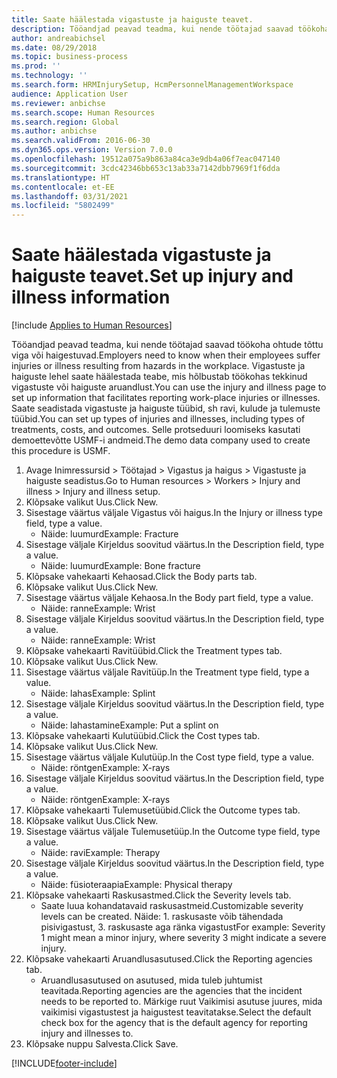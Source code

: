 ```yaml
---
title: Saate häälestada vigastuste ja haiguste teavet.
description: Tööandjad peavad teadma, kui nende töötajad saavad töökoha ohtude tõttu viga või haigestuvad.
author: andreabichsel
ms.date: 08/29/2018
ms.topic: business-process
ms.prod: ''
ms.technology: ''
ms.search.form: HRMInjurySetup, HcmPersonnelManagementWorkspace
audience: Application User
ms.reviewer: anbichse
ms.search.scope: Human Resources
ms.search.region: Global
ms.author: anbichse
ms.search.validFrom: 2016-06-30
ms.dyn365.ops.version: Version 7.0.0
ms.openlocfilehash: 19512a075a9b863a84ca3e9db4a06f7eac047140
ms.sourcegitcommit: 3cdc42346bb653c13ab33a7142dbb7969f1f6dda
ms.translationtype: HT
ms.contentlocale: et-EE
ms.lasthandoff: 03/31/2021
ms.locfileid: "5802499"
---
```

# <a name="set-up-injury-and-illness-information"></a><span data-ttu-id="84add-103">Saate häälestada vigastuste ja haiguste teavet.</span><span class="sxs-lookup"><span data-stu-id="84add-103">Set up injury and illness information</span></span>

[!include [Applies to Human Resources](../includes/applies-to-hr.md)]



<span data-ttu-id="84add-104">Tööandjad peavad teadma, kui nende töötajad saavad töökoha ohtude tõttu viga või haigestuvad.</span><span class="sxs-lookup"><span data-stu-id="84add-104">Employers need to know when their employees suffer injuries or illness resulting from hazards in the workplace.</span></span> <span data-ttu-id="84add-105">Vigastuste ja haiguste lehel saate häälestada teabe, mis hõlbustab töökohas tekkinud vigastuste või haiguste aruandlust.</span><span class="sxs-lookup"><span data-stu-id="84add-105">You can use the injury and illness page to set up information that facilitates reporting work-place injuries or illnesses.</span></span> <span data-ttu-id="84add-106">Saate seadistada vigastuste ja haiguste tüübid, sh ravi, kulude ja tulemuste tüübid.</span><span class="sxs-lookup"><span data-stu-id="84add-106">You can set up types of injuries and illnesses, including types of treatments, costs, and outcomes.</span></span> <span data-ttu-id="84add-107">Selle protseduuri loomiseks kasutati demoettevõtte USMF-i andmeid.</span><span class="sxs-lookup"><span data-stu-id="84add-107">The demo data company used to create this procedure is USMF.</span></span>

1. <span data-ttu-id="84add-108">Avage Inimressursid > Töötajad > Vigastus ja haigus > Vigastuste ja haiguste seadistus.</span><span class="sxs-lookup"><span data-stu-id="84add-108">Go to Human resources > Workers > Injury and illness > Injury and illness setup.</span></span>
2. <span data-ttu-id="84add-109">Klõpsake valikut Uus.</span><span class="sxs-lookup"><span data-stu-id="84add-109">Click New.</span></span>
3. <span data-ttu-id="84add-110">Sisestage väärtus väljale Vigastus või haigus.</span><span class="sxs-lookup"><span data-stu-id="84add-110">In the Injury or illness type field, type a value.</span></span>
    * <span data-ttu-id="84add-111">Näide: luumurd</span><span class="sxs-lookup"><span data-stu-id="84add-111">Example: Fracture</span></span>  
4. <span data-ttu-id="84add-112">Sisestage väljale Kirjeldus soovitud väärtus.</span><span class="sxs-lookup"><span data-stu-id="84add-112">In the Description field, type a value.</span></span>
    * <span data-ttu-id="84add-113">Näide: luumurd</span><span class="sxs-lookup"><span data-stu-id="84add-113">Example: Bone fracture</span></span>  
5. <span data-ttu-id="84add-114">Klõpsake vahekaarti Kehaosad.</span><span class="sxs-lookup"><span data-stu-id="84add-114">Click the Body parts tab.</span></span>
6. <span data-ttu-id="84add-115">Klõpsake valikut Uus.</span><span class="sxs-lookup"><span data-stu-id="84add-115">Click New.</span></span>
7. <span data-ttu-id="84add-116">Sisestage väärtus väljale Kehaosa.</span><span class="sxs-lookup"><span data-stu-id="84add-116">In the Body part field, type a value.</span></span>
    * <span data-ttu-id="84add-117">Näide: ranne</span><span class="sxs-lookup"><span data-stu-id="84add-117">Example: Wrist</span></span>  
8. <span data-ttu-id="84add-118">Sisestage väljale Kirjeldus soovitud väärtus.</span><span class="sxs-lookup"><span data-stu-id="84add-118">In the Description field, type a value.</span></span>
    * <span data-ttu-id="84add-119">Näide: ranne</span><span class="sxs-lookup"><span data-stu-id="84add-119">Example: Wrist</span></span>  
9. <span data-ttu-id="84add-120">Klõpsake vahekaarti Ravitüübid.</span><span class="sxs-lookup"><span data-stu-id="84add-120">Click the Treatment types tab.</span></span>
10. <span data-ttu-id="84add-121">Klõpsake valikut Uus.</span><span class="sxs-lookup"><span data-stu-id="84add-121">Click New.</span></span>
11. <span data-ttu-id="84add-122">Sisestage väärtus väljale Ravitüüp.</span><span class="sxs-lookup"><span data-stu-id="84add-122">In the Treatment type field, type a value.</span></span>
    * <span data-ttu-id="84add-123">Näide: lahas</span><span class="sxs-lookup"><span data-stu-id="84add-123">Example: Splint</span></span>  
12. <span data-ttu-id="84add-124">Sisestage väljale Kirjeldus soovitud väärtus.</span><span class="sxs-lookup"><span data-stu-id="84add-124">In the Description field, type a value.</span></span>
    * <span data-ttu-id="84add-125">Näide: lahastamine</span><span class="sxs-lookup"><span data-stu-id="84add-125">Example: Put a splint on</span></span>  
13. <span data-ttu-id="84add-126">Klõpsake vahekaarti Kulutüübid.</span><span class="sxs-lookup"><span data-stu-id="84add-126">Click the Cost types tab.</span></span>
14. <span data-ttu-id="84add-127">Klõpsake valikut Uus.</span><span class="sxs-lookup"><span data-stu-id="84add-127">Click New.</span></span>
15. <span data-ttu-id="84add-128">Sisestage väärtus väljale Kulutüüp.</span><span class="sxs-lookup"><span data-stu-id="84add-128">In the Cost type field, type a value.</span></span>
    * <span data-ttu-id="84add-129">Näide: röntgen</span><span class="sxs-lookup"><span data-stu-id="84add-129">Example: X-rays</span></span>  
16. <span data-ttu-id="84add-130">Sisestage väljale Kirjeldus soovitud väärtus.</span><span class="sxs-lookup"><span data-stu-id="84add-130">In the Description field, type a value.</span></span>
    * <span data-ttu-id="84add-131">Näide: röntgen</span><span class="sxs-lookup"><span data-stu-id="84add-131">Example: X-rays</span></span>  
17. <span data-ttu-id="84add-132">Klõpsake vahekaarti Tulemusetüübid.</span><span class="sxs-lookup"><span data-stu-id="84add-132">Click the Outcome types tab.</span></span>
18. <span data-ttu-id="84add-133">Klõpsake valikut Uus.</span><span class="sxs-lookup"><span data-stu-id="84add-133">Click New.</span></span>
19. <span data-ttu-id="84add-134">Sisestage väärtus väljale Tulemusetüüp.</span><span class="sxs-lookup"><span data-stu-id="84add-134">In the Outcome type field, type a value.</span></span>
    * <span data-ttu-id="84add-135">Näide: ravi</span><span class="sxs-lookup"><span data-stu-id="84add-135">Example: Therapy</span></span>  
20. <span data-ttu-id="84add-136">Sisestage väljale Kirjeldus soovitud väärtus.</span><span class="sxs-lookup"><span data-stu-id="84add-136">In the Description field, type a value.</span></span>
    * <span data-ttu-id="84add-137">Näide: füsioteraapia</span><span class="sxs-lookup"><span data-stu-id="84add-137">Example: Physical therapy</span></span>  
21. <span data-ttu-id="84add-138">Klõpsake vahekaarti Raskusastmed.</span><span class="sxs-lookup"><span data-stu-id="84add-138">Click the Severity levels tab.</span></span>
    * <span data-ttu-id="84add-139">Saate luua kohandatavaid raskusastmeid.</span><span class="sxs-lookup"><span data-stu-id="84add-139">Customizable severity levels can be created.</span></span> <span data-ttu-id="84add-140">Näide: 1. raskusaste võib tähendada pisivigastust, 3. raskusaste aga ränka vigastust</span><span class="sxs-lookup"><span data-stu-id="84add-140">For example: Severity 1 might mean a minor injury, where severity 3 might indicate a severe injury.</span></span>  
22. <span data-ttu-id="84add-141">Klõpsake vahekaarti Aruandlusasutused.</span><span class="sxs-lookup"><span data-stu-id="84add-141">Click the Reporting agencies tab.</span></span>
    * <span data-ttu-id="84add-142">Aruandlusasutused on asutused, mida tuleb juhtumist teavitada.</span><span class="sxs-lookup"><span data-stu-id="84add-142">Reporting agencies are the agencies that the incident needs to be reported to.</span></span> <span data-ttu-id="84add-143">Märkige ruut Vaikimisi asutuse juures, mida vaikimisi vigastustest ja haigustest teavitatakse.</span><span class="sxs-lookup"><span data-stu-id="84add-143">Select the default check box for the agency that is the default agency for reporting injury and illnesses to.</span></span>  
23. <span data-ttu-id="84add-144">Klõpsake nuppu Salvesta.</span><span class="sxs-lookup"><span data-stu-id="84add-144">Click Save.</span></span>



[!INCLUDE[footer-include](../includes/footer-banner.md)]